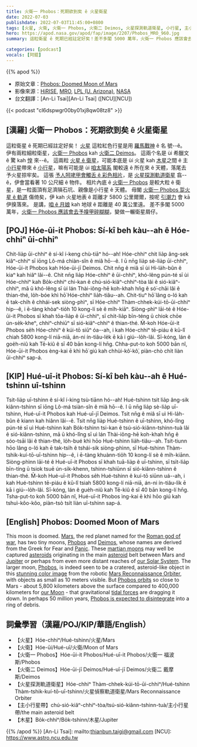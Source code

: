 ```yaml
---
title: 火衛一 Phobos：死期欲到矣 ê 火星衛星
date: 2022-07-03
publishdate: 2022-07-03T11:45:00+0800
tags: [火星, 火衛, 火衛一 Phobos, 火衛二 Deimos, 火星探測軌道衛星, 小行星, 主小行星帶, 小行星帶, 木星]
hero: https://apod.nasa.gov/apod/fap/image/2207/Phobos_MRO_960.jpg
summary: 這粒衛星 ê 死期已經註定好矣！差不多閣 5000 萬年，火衛一 Phobos 應該會去予搝甲碎糊糊，變做一輾衛星屑仔。

categories: [podcast]
vocals: [阿錕]
---
```


{{% apod %}}

- 原始文章：[Phobos: Doomed Moon of Mars](https://apod.nasa.gov/apod/ap220703.html)
- 影像來源：[HiRISE](https://hirise.lpl.arizona.edu/), [MRO](https://mars.nasa.gov/mro/), [LPL (U. Arizona)](https://www.lpl.arizona.edu/), [NASA](https://www.nasa.gov/)
- 台文翻譯：[An-Li Tsai][An-Li Tsai] ([NCU][NCU])

{{< podcast "cl6dspwgr00by01xj8qw08tz8" >}}

## [漢羅] 火衛一 Phobos：死期欲到矣 ê 火星衛星
這粒衛星 ê 死期已經註定好矣！
[火星][Mars] 這粒紅色行星是用 [羅馬戰神][Roman god of war] ê 名 號--ê。
伊有兩粒細粒衛星，[火衛一 Phobos][Phobos 1] kah [火衛二 Deimos][Deimos]。
這兩个名是 ùi 希臘文 ê 驚 kah [惶][Panic] 來--ê。
這兩粒 [火星 ê 衛星][martian moons]，可能本底是 ùi 火星 kah [木星][Jupiter]之間 ê 主[小行星][asteroid]帶來 ê [小行星][asteroids]，嘛有可能是 ùi [咱太陽系][our Solar System t] 閣較遠 ê 所在來 ê 天體，落尾去予火星掠牢矣。
這張 [予人呵咾甲會觸舌 ê 彩色相片][stunning color image]，是 [火星探測軌道衛星][Mars Reconnaissance Orbiter] 翕--ê，伊會當看著 10 公尺細 ê 物件。
相片內底 ê [火衛一 Phobos][Phobos 2] 是較大粒 ê 衛星，是一粒面頂有足濟隕石坑、親像是小行星 ê 天體。
毋閣 [火衛一 Phobos 踅火星 ê 軌道][Phobos orbits t] 傷倚矣，伊 kah 火星地表 ê 距離才 5800 公里爾爾，按呢 [引潮力][tidal forces] 會 kā 伊搝落來。
是講，[咱 ê 月娘][our Moon] kah 地球 ê 距離是 40 萬公里遠。
差不多閣 5000 萬年，[火衛一 Phobos 應該會去予搝甲碎糊糊][Phobos is expected to disintegrate]，變做一輾衛星屑仔。

## [POJ] Hóe-ūi-it Phobos: Sí-kî beh kàu--ah ê Hóe-chhiⁿ ūi-chhiⁿ
Chit-lia̍p ūi-chhiⁿ ê sí-kî í-keng chù-tiāⁿ hó--ah!
Hóe-chhiⁿ chit lia̍p âng-sek kiâⁿ-chhiⁿ sī iōng Lô-má chiàn-sîn ê miâ hō--ê.
I ū nn̄g lia̍p sè-lia̍p ūi-chhiⁿ, Hóe-ūi-it Phobos kah Hóe-ūi-jī Deimos.
Chit nn̄g ê miâ sī ùi Hi-la̍h-bûn ê kiaⁿ kah hiâⁿ lâi--ê.
Chit nn̄g lia̍p Hóe-chhiⁿ ê ūi-chhiⁿ, khó-lêng pún-té sī ùi Hóe-chhiⁿ kah Bo̍k-chhiⁿ chi-kan ê chú-sió-kiâⁿ-chhiⁿ-tòa lâi ê sió-kiâⁿ-chhiⁿ, mā ū khó-lêng sī ùi lán Thài-iông-hē koh-khah hn̄g ê só͘-chāi lâi ê thian-thé, lo̍h-bóe khì hō͘ Hóe-chhiⁿ lia̍h-tiâu--ah.
Chit-tiuⁿ hō͘ lâng o-ló kah ē tak-chi̍h ê chhái-sek siòng-phìⁿ, sī Hóe-chhiⁿ Thàm-chhek-kúi-tō-ūi-chhiⁿ hip--ê, i ē-tàng khòaⁿ-tio̍h 10 kong-lí sè ê mi̍h-kiāⁿ.
Siòng-phìⁿ lāi-té ê Hóe-ūi-it Phobos sī khah tōa-lia̍p ê ūi-chhiⁿ, sī chi̍t-lia̍p bīn-téng ū chiok chōe ún-se̍k-kheⁿ, chhiⁿ-chhiūⁿ sī sió-kiâⁿ-chhiⁿ ê thian-thé.
M̄-koh Hóe-ūi-it Phobos se̍h Hóe-chhiⁿ ê kúi-tō siūⁿ óa--ah, i kah Hóe-chhiⁿ tē-piáu ê kū-lî chiah 5800 kong-lí niā-niā, án-ni ín-tiâu-le̍k ē kā i giú--lo̍h-lâi.
Sī-kóng, lán ê goe̍h-niû kah Tē-kiû ê sī 40 bān kong-lí hn̄g.
Chha-put-to koh 5000 bān nî, Hóe-ūi-it Phobos èng-kai ē khì hō͘ giú kah chhùi-kô͘-kô͘, piàn-chò chi̍t liàn ūi-chhiⁿ sap-á.

## [KIP] Hué-uī-it Phobos: Sí-kî beh kàu--ah ê Hué-tshinn uī-tshinn
Tsit-lia̍p uī-tshinn ê sí-kî í-king tsù-tiānn hó--ah!
Hué-tshinn tsit lia̍p âng-sik kiânn-tshinn sī iōng Lô-má tsiàn-sîn ê miâ hō--ê.
I ū nn̄g lia̍p sè-lia̍p uī-tshinn, Hué-uī-it Phobos kah Hué-uī-jī Deimos.
Tsit nn̄g ê miâ sī uì Hi-la̍h-bûn ê kiann kah hiânn lâi--ê.
Tsit nn̄g lia̍p Hué-tshinn ê uī-tshinn, khó-lîng pún-té sī uì Hué-tshinn kah Bo̍k-tshinn tsi-kan ê tsú-sió-kiânn-tshinn-tuà lâi ê sió-kiânn-tshinn, mā ū khó-lîng sī uì lán Thài-iông-hē koh-khah hn̄g ê sóo-tsāi lâi ê thian-thé, lo̍h-bué khì hōo Hué-tshinn lia̍h-tiâu--ah.
Tsit-tiunn hōo lâng o-ló kah ē tak-tsi̍h ê tshái-sik siòng-phìnn, sī Hué-tshinn Thàm-tshik-kuí-tō-uī-tshinn hip--ê, i ē-tàng khuànn-tio̍h 10 kong-lí sè ê mi̍h-kiānn.
Siòng-phìnn lāi-té ê Hué-uī-it Phobos sī khah tuā-lia̍p ê uī-tshinn, sī tsi̍t-lia̍p bīn-tíng ū tsiok tsuē ún-si̍k-khenn, tshinn-tshiūnn sī sió-kiânn-tshinn ê thian-thé.
M̄-koh Hué-uī-it Phobos se̍h Hué-tshinn ê kuí-tō siūnn uá--ah, i kah Hué-tshinn tē-piáu ê kū-lî tsiah 5800 kong-lí niā-niā, án-ni ín-tiâu-li̍k ē kā i giú--lo̍h-lâi.
Sī-kóng, lán ê gue̍h-niû kah Tē-kiû ê sī 40 bān kong-lí hn̄g.
Tsha-put-to koh 5000 bān nî, Hué-uī-it Phobos ìng-kai ē khì hōo giú kah tshuì-kôo-kôo, piàn-tsò tsi̍t liàn uī-tshinn sap-á.


## [English] Phobos: Doomed Moon of Mars
This moon is doomed.
[Mars][Mars], the red planet named for the [Roman god of war][Roman god of war], has two tiny moons, [Phobos][Phobos 1] and [Deimos][Deimos], whose names are derived from the Greek for Fear and [Panic][Panic].
These [martian moons][martian moons] may well be captured [asteroids][asteroids] originating in the main [asteroid][asteroid] belt between Mars and [Jupiter][Jupiter] or perhaps from even more distant reaches of [our Solar System][our Solar System e].
The larger moon, [Phobos][Phobos 2], is indeed seen to be a cratered, asteroid-like object in this [stunning color image][stunning color image] from the robotic [Mars Reconnaissance Orbiter][Mars Reconnaissance Orbiter], with objects as small as 10 meters visible.
But [Phobos orbits][Phobos orbits e] so close to Mars - about 5,800 kilometers above the surface compared to 400,000 kilometers for [our Moon][our Moon] - that gravitational [tidal forces][tidal forces] are dragging it down.
In perhaps 50 million years, [Phobos is expected to disintegrate][Phobos is expected to disintegrate] into a ring of debris.

## 詞彙學習（漢羅/POJ/KIP/華語/English）
- 【火星】Hóe-chhiⁿ/Hué-tshinn/火星/Mars
- 【火衛】Hóe-ūi/Hué-uī/火衛/Moon of Mars
- 【火衛一 Phobos】Hóe-ūi-it Phobos/Hué-uī-it Phobos/火衛一 福波斯/Phobos
- 【火衛二 Deimos】Hóe-ūi-jī Deimos/Hué-uī-jī Deimos/火衛二 戴摩斯/Deimos
- 【火星探測軌道衛星】Hóe-chhiⁿ Thàm-chhek-kúi-tō-ūi-chhiⁿ/Hué-tshinn Thàm-tshik-kuí-tō-uī-tshinn/火星偵察軌道衛星/Mars Reconnaissance Orbiter
- 【主小行星帶】chú-sió-kiâⁿ-chhiⁿ-tòa/tsú-sió-kiânn-tshinn-tuà/主小行星帶/the main asteroid belt
- 【木星】Bo̍k-chhiⁿ/Bo̍k-tshinn/木星/Jupiter


{{% /apod %}}
[An-Li Tsai]: mailto:thianbun.taigi@gmail.com
[NCU]: https://www.astro.ncu.edu.tw

[copyright]: https://apod.nasa.gov/apod/fap/lib/about_apod.html#srapply

[Mars]:https://mars.nasa.gov/allaboutmars/extreme/
[Roman god of war]:https://www.pantheon.org/articles/m/mars.html
[Phobos 1]:https://en.wikipedia.org/wiki/Phobos_(moon)
[Deimos]:https://en.wikipedia.org/wiki/Deimos_(moon)
[Panic]: http://1.bp.blogspot.com/-yzPdCk_Kc30/UcsbcNxTCKI/AAAAAAAAB-I/9bTfzfm9KKw/s1600/scared_cat_is_really_scared-e1349731123898.jpg
[martian moons]:https://apod.nasa.gov/apod/ap031024.html
[asteroids]:https://en.wikipedia.org/wiki/Asteroid
[asteroid]:https://asteroidday.org/
[Jupiter]:https://solarsystem.nasa.gov/planets/jupiter/in-depth/
[our Solar System e]:https://apod.nasa.gov/apod/ap220629.html
[our Solar System t]:https://apod.tw/daily/20220629/
[Phobos 2]:https://apod.nasa.gov/apod/ap201108.html
[stunning color image]:https://photojournal.jpl.nasa.gov/catalog/PIA10368
[Mars Reconnaissance Orbiter]:https://mars.nasa.gov/mro/mission/spacecraft/
[Phobos orbits e]:https://apod.nasa.gov/apod/ap220509.html
[Phobos orbits t]:https://apod.tw/daily/20220509/
[our Moon]:https://apod.nasa.gov/apod/ap020504.html
[tidal forces]:https://moon.nasa.gov/moon-in-motion/tides/
[Phobos is expected to disintegrate]:https://youtu.be/BJHRyjkmxss?t=122
